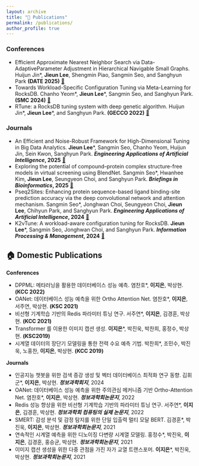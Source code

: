 ```yaml
---
layout: archive
title: "📝 Publications"
permalink: /publications/
author_profile: true
---
```


### Conferences
* Efficient Approximate Nearest Neighbor Search via Data-AdaptiveParameter Adjustment in Hierarchical Navigable Small Graphs. Huijun Jin*, **Jieun Lee**, Shengmin Piao, Sangmin Seo, and Sanghyun Park **(DATE 2025)** [📖](https://ieeexplore.ieee.org/document/10992903)
* Towards Workload-Specific Configuration Tuning via Meta-Learning for RocksDB. Chanho Yeom*, **Jieun Lee***, Sangmin Seo, and Sanghyun Park. **(SMC 2024)** [📖](https://doi.org/10.1109/SMC54092.2024.10831422)
* RTune: a RocksDB tuning system with deep genetic algorithm. Huijun Jin*, **Jieun Lee***, and Sanghyun Park. **(GECCO 2022)** [📖](https://doi.org/10.1145/3512290.3528726)

  
### Journals
* An Efficient and Noise-Robust Framework for High-Dimensional Tuning in Big Data Analytics. **Jieun Lee***, Sangmin Seo, Chanho Yeom, Huijun Jin, Sein Kwon, Sanghyun Park. **_Engineering Applications of Artificial Intelligence_, 2025** [📖](https://doi.org/10.1016/j.engappai.2025.111332)
* Exploring the potential of compound–protein complex structure-free models in virtual screening using BlendNet. Sangmin Seo*, Hwanhee Kim, **Jieun Lee**, Seungyeon Choi, and Sanghyun Park. **_Briefings in Bioinformatics_, 2025** [📖](https://doi.org/10.1093/bib/bbae712)
* Pseq2Sites: Enhancing protein sequence-based ligand binding-site prediction accuracy via the deep convolutional network and attention mechanism. Sangmin Seo*, Jonghwan Choi, Seungyeon Choi, **Jieun Lee**, Chihyun Park, and Sanghyun Park. **_Engineering Applications of Artificial Intelligence_, 2024** [📖](https://doi.org/10.1016/j.engappai.2023.107257)
* K2vTune: A workload-aware configuration tuning for RocksDB. **Jieun Lee***, Sangmin Seo, Jonghwan Choi, and Sanghyun Park. **_Information Processing & Management_, 2024** [📖](https://doi.org/10.1016/j.ipm.2023.103567)


## 🏠 Domestic Publications
**Conferences**
* DPPML: 메타러닝을 활용한 데이터베이스 성능 예측. 염찬호*, **이지은**, 박상현. **(KCC 2022)**
* OANet: 데이터베이스 성능 예측을 위한 Ortho Attention Net. 염찬호*, **이지은**, 서주연, 박상현. **(KSC 2021)**
* 비선형 기계학습 기반의 Redis 파라미터 튜닝 연구. 서주연*, **이지은**, 김경훈, 박상현. **(KCC 2021)**
* Transformer 를 이용한 이미지 캡션 생성. **이지은***, 박진욱, 박찬희, 홍정수, 박상현. **(KSC2019)**
* 시계열 데이터의 장단기 모델링을 통한 전력 수요 예측 기법. 박찬희*, 조민수, 박진욱, 노홍찬, **이지은**, 박상현. **(KCC 2019)**

**Journals**
* 인공지능 챗봇을 위한 검색 증강 생성 및 벡터 데이터베이스 최적화 연구 동향. 김휘군*, **이지은**, 박상현. **_정보과학회지_**, 2024
* OANet: 데이터베이스 성능 예측을 위한 주의관심 메커니즘 기반 Ortho-Attention Net. 염찬호*, **이지은**, 박상현. **_정보과학회논문지_**, 2022
* Redis 성능 향상을 위한 비선형 기계학습 기반의 파라미터 튜닝 연구. 서주연*, **이지은**, 김경훈, 박상현. **_정보과학회 컴퓨팅의 실제 논문지_**, 2022
* SMERT: 감성 분석 및 감정 탐지를 위한 단일 입출력 멀티 모달 BERT. 김경훈*, 박진욱, **이지은**, 박상현. **_정보과학회논문지_**, 2021
* 연속적인 시계열 예측을 위한 디노이징 다변량 시계열 모델링. 홍정수*, 박진욱, **이지은**, 김경훈, 홍승균, 박상현. **_정보과학회논문지_**, 2021
* 이미지 캡션 생성을 위한 다중 관점을 가진 자가 교열 트랜스포머. **이지은***, 박진욱, 박상현. **_정보과학회논문지_**, 2021
